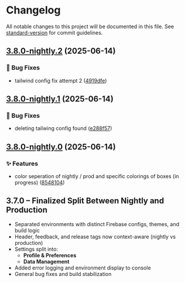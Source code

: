 # Changelog

All notable changes to this project will be documented in this file. See [standard-version](https://github.com/conventional-changelog/standard-version) for commit guidelines.

## [3.8.0-nightly.2](https://github.com/thef4tdaddy/chastityOS/compare/v3.8.0-nightly.1...v3.8.0-nightly.2) (2025-06-14)


### 🐛 Bug Fixes

* tailwind config fix attempt 2 ([4919dfe](https://github.com/thef4tdaddy/chastityOS/commit/4919dfe3cc2c70d0f4ad0357b2584ef7146f3734))

## [3.8.0-nightly.1](https://github.com/thef4tdaddy/chastityOS/compare/v3.8.0-nightly.0...v3.8.0-nightly.1) (2025-06-14)


### 🐛 Bug Fixes

* deleting tailwing config found ([e288f57](https://github.com/thef4tdaddy/chastityOS/commit/e288f579dac5198204d6a4db2cb5e566c755a740))

## [3.8.0-nightly.0](https://github.com/thef4tdaddy/chastityOS/compare/v3.7.0...v3.8.0-nightly.0) (2025-06-14)


### ✨ Features

* color seperation of nightly / prod and specific colorings of boxes (in progress) ([8548104](https://github.com/thef4tdaddy/chastityOS/commit/8548104577bf609d1984016f4e9d06352e0c060b))

## 3.7.0 – Finalized Split Between Nightly and Production

- Separated environments with distinct Firebase configs, themes, and build logic
- Header, feedback, and release tags now context-aware (nightly vs production)
- Settings split into:
  - **Profile & Preferences**
  - **Data Management**
- Added error logging and environment display to console
- General bug fixes and build stabilization
